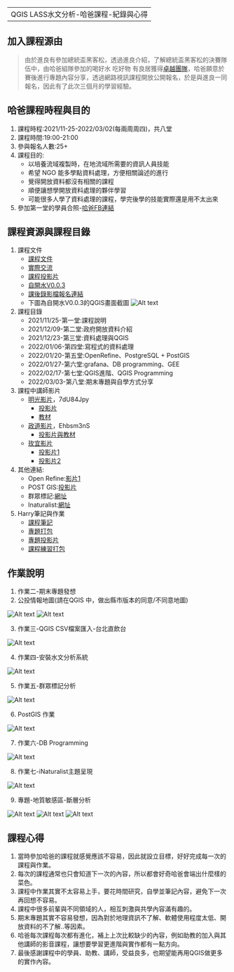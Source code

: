 <table>
    <tr>
        <td>QGIS LASS水文分析-哈爸課程-紀錄與心得</td>
    </tr>
</table>

## 加入課程源由
  >  由於進良有參加總統盃黑客松，透過進良介紹，了解總統盃黑客松的決賽隊伍中，由哈爸組隊參加的喝好水 吃好物 有良居獲得[卓越團隊](https://presidential-hackathon.taiwan.gov.tw/NewsDetail1115.aspx)，哈爸願意於賽後進行專題內容分享，透過網路視訊課程開放公開報名，於是與進良一同報名，因此有了此次三個月的學習經驗。

## 哈爸課程時程與目的
1. 課程時程:2021/11-25-2022/03/02(每兩周周四)，共八堂
2. 課程時間:19:00-21:00
3. 參與報名人數:25+
4. 課程目的:
   + 以培養流域複製時，在地流域所需要的資訊人員技能
   + 希望 NGO 能多學點資料處理，方便相關論述的進行
   + 覺得開放資料都沒有相關的課程
   + 順便讓想學開放資料處理的夥伴學習
   + 可能很多人學了資料處理的課程，學完後學的技能實際還是用不太出來
5. 參加第一堂的學員合照-[哈爸FB連結](https://www.facebook.com/wuulong.hsu/posts/5135009536515423)

## 課程資源與課程目錄
1. 課程文件
   + [課程文件](https://docs.google.com/document/d/1HU4JFyY1BFhG0hQs6kAIC4TwS-nYSjiDAVPL_pJLHrs/edit)
   + [實際交流](https://docs.google.com/document/d/1WxHl9EAEeeu3Lvo7ft0Y0GyChi0k1uc0R9R1ekHFFvI/edit#heading=h.5zt9eqvcenbs)
   + [課程投影片](https://docs.google.com/presentation/d/1YDCNoiFyfrw3GE6Eb4XXFc4X2HXqexugHW_mSVSl5us/edit#slide=id.g103394c138b_0_43)
   + [自開水V0.0.3](https://drive.google.com/file/d/1UiRiplSDn3f_KNotVTO-SEGbsfH4xamR/view)
   + [課後錄影檔報名連結](https://docs.google.com/forms/d/e/1FAIpQLSc15zyJJ49kSdRDBeumtStrqgYhSqggDoW5oC-618Sfzh0OfQ/viewform)
   + 下圖為自開水V0.0.3的QGIS畫面截圖
![Alt text](https://github.com/ksharry/Project-sharing-articles.md/blob/main/png/4.3.1.png?raw=true)
2. 課程目錄
   + 2021/11/25-第一堂:課程說明
   + 2021/12/09-第二堂:政府開放資料介紹
   + 2021/12/23-第三堂:資料處理與QGIS
   + 2022/01/06-第四堂:寫程式的資料處理
   + 2022/01/20-第五堂:OpenRefine、PostgreSQL + PostGIS
   + 2022/01/27-第六堂:grafana、DB programming、GEE
   + 2022/02/17-第七堂:QGIS進階、QGIS Programming
   + 2022/03/03-第八堂:期末專題與自學方式分享
3. 課程中講師影片
   + [明光影片](https://lass.my.webex.com/recordingservice/sites/lass.my/recording/play/d2f6078407b843a6a0207b1a9dcdbfd9)，7dU84Jpy
     + [投影片](https://drive.google.com/file/d/1pyHrG3XNmT-E2YtIvIZfGZxKLanHwTf7/view)
     + [教材](https://drive.google.com/drive/folders/1z1X_eYBNRJ5oSkpkyNl2-OhqjZDqvYBe)
   + [政道影片](https://lass.my.webex.com/webappng/sites/lass.my/recording/playback/2c6aab8b9f6542c59d1f329255328e05)，Ehbsm3nS
     + [投影片與教材](https://drive.google.com/drive/folders/1ONBwx_vNDPQfUT_WRhcv6WNjrJwGCc_R)
   + [玫宜影片](https://drive.google.com/file/d/1Evco8G0Ah2mZSw-RV_zR5xovL7cRZMqs/view?fbclid=IwAR3n4HNHm5CLkgT_XDpyjRmEozot7Sz1R_6Rho2Mv3gEG0FP_8c_5ItdP_I)
     + [投影片1](https://docs.google.com/presentation/d/1VxQnOTPHpIocizubJZfUtpKOQ5YHcyuQ/edit#slide=id.p7)
     + [投影片2](https://docs.google.com/presentation/d/1zngXgrgcsG8zezd9k02QXxxilG8ItDU6/edit?fbclid=IwAR1QpjkJFhWt7mJxMHWnoMR_SaGqTm6A0OcwvQW-Pnf-GN0wRE3kyZ3OoZo#slide=id.p5)
4. 其他連結:
   + Open Refine:[影片1](https://www.youtube.com/watch?v=B70J_H_zAWM)
   + POST GIS:[投影片](https://docs.google.com/presentation/d/1qYXdeCIymLl32uoAHvAPrp1r-hK-_4Z8InG7sHEo6vc/edit#slide=id.gd85280829a_0_61)
   + 群眾標記:[網址](https://commutag.agawork.tw/)
   + Inaturalist:[網址](https://www.inaturalist.org/)
5. Harry筆記與作業
   + [課程筆記](https://docs.google.com/document/d/1G_c2gIpzpmWYv-N2piO93sbxdQ-kINjzeHJMXYw0FVQ/edit)
   + [專題打包](https://drive.google.com/file/d/1tIBQ89Cml1u7hXa4bT5Is99iWl_gtFT9/view?usp=sharing)
   + [專題投影片](https://docs.google.com/presentation/d/1340cmBPT_oI-JmgnandPWprr-GRFvwZWzjj0xWVlWv8/edit#slide=id.g117b0b9a445_0_0)
   + [課程練習打包](https://drive.google.com/file/d/1MIfuap8JYh-I6GdLLFq5ZlaBV3pmT6eZ/view?usp=sharing)


## 作業說明
1. 作業二-期末專題發想
2. 公投情報地圖(請在QGIS 中，做出縣市版本的同意/不同意地圖)

![Alt text](https://github.com/ksharry/Project-sharing-articles.md/blob/main/png/4.5.1.png?raw=true)
![Alt text](https://github.com/ksharry/Project-sharing-articles.md/blob/main/png/4.5.2.png?raw=true)

3. 作業三-QGIS CSV檔案匯入-台北直飲台

![Alt text](https://github.com/ksharry/Project-sharing-articles.md/blob/main/png/4.5.3.png?raw=true)

4. 作業四-安裝水文分析系統

![Alt text](https://github.com/ksharry/Project-sharing-articles.md/blob/main/png/4.5.8.png?raw=true)

5. 作業五-群眾標記分析

![Alt text](https://github.com/ksharry/Project-sharing-articles.md/blob/main/png/4.5.4.png?raw=true)

6. PostGIS 作業

![Alt text](https://github.com/ksharry/Project-sharing-articles.md/blob/main/png/4.5.5.png?raw=true)

7. 作業六-DB Programming

![Alt text](https://github.com/ksharry/Project-sharing-articles.md/blob/main/png/4.5.9.png?raw=true)

8. 作業七-iNaturalist主題呈現

![Alt text](https://github.com/ksharry/Project-sharing-articles.md/blob/main/png/4.5.6.png?raw=true)

9. 專題-地質敏感區-斷層分析

![Alt text](https://github.com/ksharry/Project-sharing-articles.md/blob/main/png/4.5.10.png?raw=true)
![Alt text](https://github.com/ksharry/Project-sharing-articles.md/blob/main/png/4.5.7.jpg?raw=true)
![Alt text](https://github.com/ksharry/Project-sharing-articles.md/blob/main/png/4.5.11.png?raw=true)

## 課程心得
1. 當時參加哈爸的課程就感覺應該不容易，因此就設立目標，好好完成每一次的課程與作業。
2. 每次的課程通常也只會知道下一次的內容，所以都會好奇哈爸會端出什麼樣的菜色。
3. 課程中作業其實不太容易上手，要花時間研究，自學並筆記內容，避免下一次再回想不容易。
4. 課程中很多前輩與不同領域的人，相互刺激與共學內容滿有趣的。
5. 期末專題其實不容易發想，因為對於地理資訊不了解、軟體使用程度太低、開放資料的不了解..等因素。
6. 哈爸每次課程每次都有進化，補上上次比較缺少的內容，例如助教的加入與其他講師的影音課程，讓想要學習更進階與實作都有一點方向。
7. 最後感謝課程中的學員、助教、講師，受益良多，也期望能再用QGIS做更多的實作內容。


